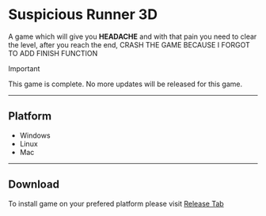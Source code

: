 # Suspicious Runner 3D

A game which will give you **HEADACHE** and with that pain you need to clear the level, after you reach the end, CRASH THE GAME BECAUSE I FORGOT TO ADD FINISH FUNCTION

> [!Important]
> This game is complete. No more updates will be released for this game.

---
## Platform
- Windows
- Linux
- Mac
---

## Download
To install game on your prefered platform please visit [Release Tab](https://github.com/BIGBEASTISHANK/Suspicious-Runner-3D/releases)
